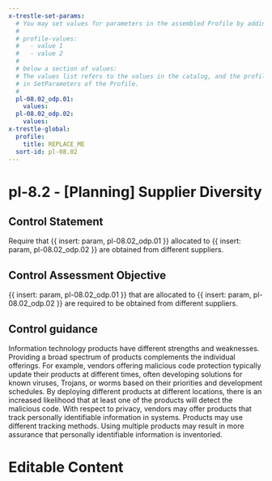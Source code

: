 ```yaml
---
x-trestle-set-params:
  # You may set values for parameters in the assembled Profile by adding
  #
  # profile-values:
  #   - value 1
  #   - value 2
  #
  # below a section of values:
  # The values list refers to the values in the catalog, and the profile-values represent values
  # in SetParameters of the Profile.
  #
  pl-08.02_odp.01:
    values:
  pl-08.02_odp.02:
    values:
x-trestle-global:
  profile:
    title: REPLACE_ME
  sort-id: pl-08.02
---
```


# pl-8.2 - \[Planning\] Supplier Diversity

## Control Statement

Require that {{ insert: param, pl-08.02_odp.01 }} allocated to {{ insert: param, pl-08.02_odp.02 }} are obtained from different suppliers.

## Control Assessment Objective

{{ insert: param, pl-08.02_odp.01 }} that are allocated to {{ insert: param, pl-08.02_odp.02 }} are required to be obtained from different suppliers.

## Control guidance

Information technology products have different strengths and weaknesses. Providing a broad spectrum of products complements the individual offerings. For example, vendors offering malicious code protection typically update their products at different times, often developing solutions for known viruses, Trojans, or worms based on their priorities and development schedules. By deploying different products at different locations, there is an increased likelihood that at least one of the products will detect the malicious code. With respect to privacy, vendors may offer products that track personally identifiable information in systems. Products may use different tracking methods. Using multiple products may result in more assurance that personally identifiable information is inventoried.

# Editable Content

<!-- Make additions and edits below -->
<!-- The above represents the contents of the control as received by the profile, prior to additions. -->
<!-- If the profile makes additions to the control, they will appear below. -->
<!-- The above markdown may not be edited but you may edit the content below, and/or introduce new additions to be made by the profile. -->
<!-- If there is a yaml header at the top, parameter values may be edited. Use --set-parameters to incorporate the changes during assembly. -->
<!-- The content here will then replace what is in the profile for this control, after running profile-assemble. -->
<!-- The current profile has no added parts for this control, but you may add new ones here. -->
<!-- Each addition must have a heading either of the form ## Control my_addition_name -->
<!-- or ## Part a. (where the a. refers to one of the control statement labels.) -->
<!-- "## Control" parts are new parts added after the statement part. -->
<!-- "## Part" parts are new parts added into the top-level statement part with that label. -->
<!-- Subparts may be added with nested hash levels of the form ### My Subpart Name -->
<!-- underneath the parent ## Control or ## Part being added -->
<!-- See https://ibm.github.io/compliance-trestle/tutorials/ssp_profile_catalog_authoring/ssp_profile_catalog_authoring for guidance. -->
